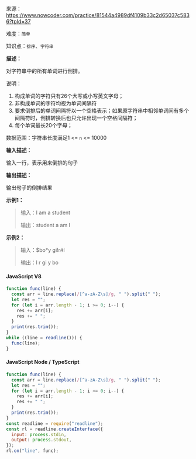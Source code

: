 来源：<https://www.nowcoder.com/practice/81544a4989df4109b33c2d65037c5836?tpId=37>

难度：`简单`

知识点：`排序`、`字符串`

**描述：**

对字符串中的所有单词进行倒排。

说明：

1. 构成单词的字符只有26个大写或小写英文字母；
2. 非构成单词的字符均视为单词间隔符
3. 要求倒排后的单词间隔符以一个空格表示；如果原字符串中相邻单词间有多个间隔符时，倒排转换后也只允许出现一个空格间隔符；
4. 每个单词最长20个字母；

数据范围：字符串长度满足1 <= `n` <= 10000

**输入描述：**

输入一行，表示用来倒排的句子

**输出描述：**

输出句子的倒排结果

**示例1：**

> 输入：I am a student
>
> 输出：student a am I

**示例2：**

> 输入：$bo*y gi!r#l
>
> 输出：l r gi y bo

<!-- tabs:start -->

#### **JavaScript V8**

```javascript
function func(line) {
  const arr = line.replace(/[^a-zA-Z\s]/g, " ").split(" ");
  let res = "";
  for (let i = arr.length - 1; i >= 0; i--) {
    res += arr[i];
    res += " ";
  }
  print(res.trim());
}
while ((line = readline())) {
  func(line);
}
```

#### **JavaScript Node / TypeScript**

```javascript
function func(line) {
  const arr = line.replace(/[^a-zA-Z\s]/g, " ").split(" ");
  let res = "";
  for (let i = arr.length - 1; i >= 0; i--) {
    res += arr[i];
    res += " ";
  }
  print(res.trim());
}
const readline = require("readline");
const rl = readline.createInterface({
  input: process.stdin,
  output: process.stdout,
});
rl.on("line", func);
```

<!-- tabs:end -->
